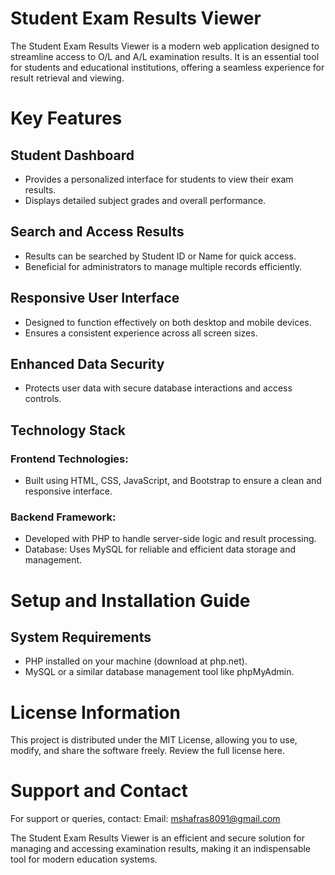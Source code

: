 # Student Exam Results Viewer
The Student Exam Results Viewer is a modern web application designed to streamline access to O/L and A/L examination results. It is an essential tool for students and educational institutions, offering a seamless experience for result retrieval and viewing.

# Key Features

## Student Dashboard
 - Provides a personalized interface for students to view their exam results.
 - Displays detailed subject grades and overall performance.
## Search and Access Results
 - Results can be searched by Student ID or Name for quick access.
 - Beneficial for administrators to manage multiple records efficiently.
## Responsive User Interface
 - Designed to function effectively on both desktop and mobile devices.
 - Ensures a consistent experience across all screen sizes.
## Enhanced Data Security
 - Protects user data with secure database interactions and access controls.

## Technology Stack

### Frontend Technologies:
- Built using HTML, CSS, JavaScript, and Bootstrap to ensure a clean and responsive interface.

### Backend Framework:
- Developed with PHP to handle server-side logic and result processing.
- Database: Uses MySQL for reliable and efficient data storage and management.

# Setup and Installation Guide
## System Requirements
- PHP installed on your machine (download at php.net).
- MySQL or a similar database management tool like phpMyAdmin.

# License Information
This project is distributed under the MIT License, allowing you to use, modify, and share the software freely. Review the full license here.

# Support and Contact
For support or queries, contact:
Email: mshafras8091@gmail.com

The Student Exam Results Viewer is an efficient and secure solution for managing and accessing examination results, making it an indispensable tool for modern education systems.

